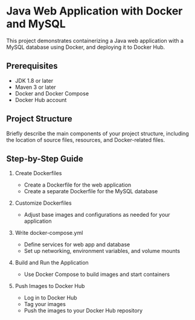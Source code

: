 # Java Web Application with Docker and MySQL

This project demonstrates containerizing a Java web application with a MySQL database using Docker, and deploying it to Docker Hub.

## Prerequisites

- JDK 1.8 or later
- Maven 3 or later
- Docker and Docker Compose
- Docker Hub account

## Project Structure

Briefly describe the main components of your project structure, including the location of source files, resources, and Docker-related files.

## Step-by-Step Guide

1. Create Dockerfiles
   - Create a Dockerfile for the web application
   - Create a separate Dockerfile for the MySQL database

2. Customize Dockerfiles
   - Adjust base images and configurations as needed for your application

3. Write docker-compose.yml
   - Define services for web app and database
   - Set up networking, environment variables, and volume mounts

4. Build and Run the Application
   - Use Docker Compose to build images and start containers

5. Push Images to Docker Hub
   - Log in to Docker Hub
   - Tag your images
   - Push the images to your Docker Hub repository
